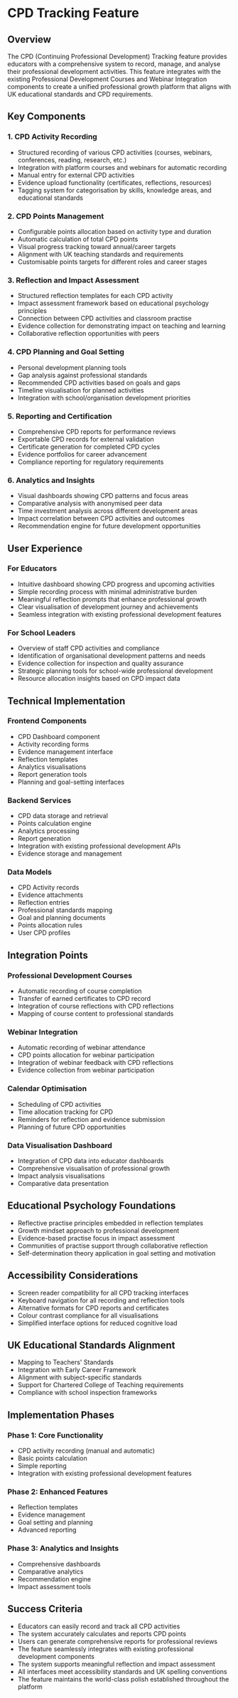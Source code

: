 # CPD Tracking Feature

## Overview
The CPD (Continuing Professional Development) Tracking feature provides educators with a comprehensive system to record, manage, and analyse their professional development activities. This feature integrates with the existing Professional Development Courses and Webinar Integration components to create a unified professional growth platform that aligns with UK educational standards and CPD requirements.

## Key Components

### 1. CPD Activity Recording
- Structured recording of various CPD activities (courses, webinars, conferences, reading, research, etc.)
- Integration with platform courses and webinars for automatic recording
- Manual entry for external CPD activities
- Evidence upload functionality (certificates, reflections, resources)
- Tagging system for categorisation by skills, knowledge areas, and educational standards

### 2. CPD Points Management
- Configurable points allocation based on activity type and duration
- Automatic calculation of total CPD points
- Visual progress tracking toward annual/career targets
- Alignment with UK teaching standards and requirements
- Customisable points targets for different roles and career stages

### 3. Reflection and Impact Assessment
- Structured reflection templates for each CPD activity
- Impact assessment framework based on educational psychology principles
- Connection between CPD activities and classroom practise
- Evidence collection for demonstrating impact on teaching and learning
- Collaborative reflection opportunities with peers

### 4. CPD Planning and Goal Setting
- Personal development planning tools
- Gap analysis against professional standards
- Recommended CPD activities based on goals and gaps
- Timeline visualisation for planned activities
- Integration with school/organisation development priorities

### 5. Reporting and Certification
- Comprehensive CPD reports for performance reviews
- Exportable CPD records for external validation
- Certificate generation for completed CPD cycles
- Evidence portfolios for career advancement
- Compliance reporting for regulatory requirements

### 6. Analytics and Insights
- Visual dashboards showing CPD patterns and focus areas
- Comparative analysis with anonymised peer data
- Time investment analysis across different development areas
- Impact correlation between CPD activities and outcomes
- Recommendation engine for future development opportunities

## User Experience

### For Educators
- Intuitive dashboard showing CPD progress and upcoming activities
- Simple recording process with minimal administrative burden
- Meaningful reflection prompts that enhance professional growth
- Clear visualisation of development journey and achievements
- Seamless integration with existing professional development features

### For School Leaders
- Overview of staff CPD activities and compliance
- Identification of organisational development patterns and needs
- Evidence collection for inspection and quality assurance
- Strategic planning tools for school-wide professional development
- Resource allocation insights based on CPD impact data

## Technical Implementation

### Frontend Components
- CPD Dashboard component
- Activity recording forms
- Evidence management interface
- Reflection templates
- Analytics visualisations
- Report generation tools
- Planning and goal-setting interfaces

### Backend Services
- CPD data storage and retrieval
- Points calculation engine
- Analytics processing
- Report generation
- Integration with existing professional development APIs
- Evidence storage and management

### Data Models
- CPD Activity records
- Evidence attachments
- Reflection entries
- Professional standards mapping
- Goal and planning documents
- Points allocation rules
- User CPD profiles

## Integration Points

### Professional Development Courses
- Automatic recording of course completion
- Transfer of earned certificates to CPD record
- Integration of course reflections with CPD reflections
- Mapping of course content to professional standards

### Webinar Integration
- Automatic recording of webinar attendance
- CPD points allocation for webinar participation
- Integration of webinar feedback with CPD reflections
- Evidence collection from webinar participation

### Calendar Optimisation
- Scheduling of CPD activities
- Time allocation tracking for CPD
- Reminders for reflection and evidence submission
- Planning of future CPD opportunities

### Data Visualisation Dashboard
- Integration of CPD data into educator dashboards
- Comprehensive visualisation of professional growth
- Impact analysis visualisations
- Comparative data presentation

## Educational Psychology Foundations
- Reflective practise principles embedded in reflection templates
- Growth mindset approach to professional development
- Evidence-based practise focus in impact assessment
- Communities of practise support through collaborative reflection
- Self-determination theory application in goal setting and motivation

## Accessibility Considerations
- Screen reader compatibility for all CPD tracking interfaces
- Keyboard navigation for all recording and reflection tools
- Alternative formats for CPD reports and certificates
- Colour contrast compliance for all visualisations
- Simplified interface options for reduced cognitive load

## UK Educational Standards Alignment
- Mapping to Teachers' Standards
- Integration with Early Career Framework
- Alignment with subject-specific standards
- Support for Chartered College of Teaching requirements
- Compliance with school inspection frameworks

## Implementation Phases

### Phase 1: Core Functionality
- CPD activity recording (manual and automatic)
- Basic points calculation
- Simple reporting
- Integration with existing professional development features

### Phase 2: Enhanced Features
- Reflection templates
- Evidence management
- Goal setting and planning
- Advanced reporting

### Phase 3: Analytics and Insights
- Comprehensive dashboards
- Comparative analytics
- Recommendation engine
- Impact assessment tools

## Success Criteria
- Educators can easily record and track all CPD activities
- The system accurately calculates and reports CPD points
- Users can generate comprehensive reports for professional reviews
- The feature seamlessly integrates with existing professional development components
- The system supports meaningful reflection and impact assessment
- All interfaces meet accessibility standards and UK spelling conventions
- The feature maintains the world-class polish established throughout the platform
